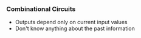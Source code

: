 ### Combinational Circuits
- Outputs depend only on current input values
- Don't know anything about the past information